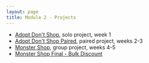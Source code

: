 ```yaml
---
layout: page
title: Module 2 - Projects
---
```


* [Adopt Don't Shop](https://github.com/turingschool-examples/adopt_dont_shop_2005), solo project, week 1  
* [Adopt Don't Shop Paired](https://github.com/turingschool-examples/adopt_dont_shop_paired), paired project, weeks 2-3
* [Monster Shop](https://github.com/turingschool-examples/monster_shop_2005), group project, weeks 4-5
* [Monster Shop Final - Bulk Discount](https://github.com/turingschool-examples/monster_shop_final)

